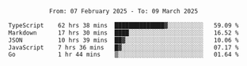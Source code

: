 <div align="center">
<p style="text-align: center;">
<!--START_SECTION:waka-->

```txt
From: 07 February 2025 - To: 09 March 2025

TypeScript    62 hrs 38 mins  ██████████████▓░░░░░░░░░░   59.09 %
Markdown      17 hrs 30 mins  ████░░░░░░░░░░░░░░░░░░░░░   16.52 %
JSON          10 hrs 39 mins  ██▓░░░░░░░░░░░░░░░░░░░░░░   10.06 %
JavaScript    7 hrs 36 mins   █▓░░░░░░░░░░░░░░░░░░░░░░░   07.17 %
Go            1 hr 44 mins    ▒░░░░░░░░░░░░░░░░░░░░░░░░   01.64 %
```

<!--END_SECTION:waka-->
</p>
</div>
